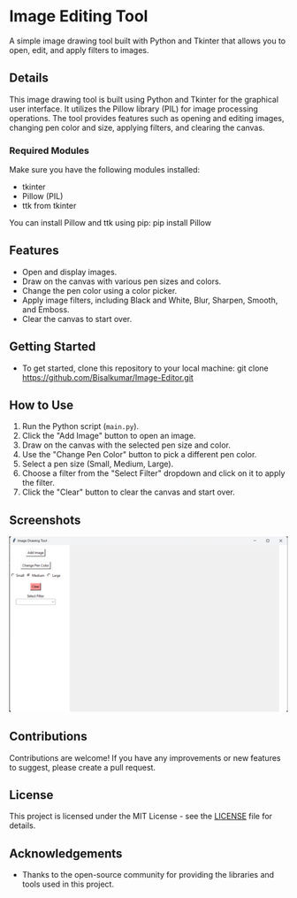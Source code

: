 # Image Editing Tool

A simple image drawing tool built with Python and Tkinter that allows you to open, edit, and apply filters to images.

## Details

This image drawing tool is built using Python and Tkinter for the graphical user interface. It utilizes the Pillow library (PIL) for image processing operations. The tool provides features such as opening and editing images, changing pen color and size, applying filters, and clearing the canvas.

### Required Modules
Make sure you have the following modules installed:
- tkinter
- Pillow (PIL)
- ttk from tkinter

You can install Pillow and ttk using pip: pip install Pillow


## Features

- Open and display images.
- Draw on the canvas with various pen sizes and colors.
- Change the pen color using a color picker.
- Apply image filters, including Black and White, Blur, Sharpen, Smooth, and Emboss.
- Clear the canvas to start over.

## Getting Started

- To get started, clone this repository to your local machine: git clone https://github.com/Bisalkumar/Image-Editor.git


## How to Use

1. Run the Python script (`main.py`).
2. Click the "Add Image" button to open an image.
3. Draw on the canvas with the selected pen size and color.
4. Use the "Change Pen Color" button to pick a different pen color.
5. Select a pen size (Small, Medium, Large).
6. Choose a filter from the "Select Filter" dropdown and click on it to apply the filter.
7. Click the "Clear" button to clear the canvas and start over.

## Screenshots

![Sample.png](Sample.png)

## Contributions

Contributions are welcome! If you have any improvements or new features to suggest, please create a pull request.

## License

This project is licensed under the MIT License - see the [LICENSE](LICENSE) file for details.

## Acknowledgements

- Thanks to the open-source community for providing the libraries and tools used in this project.